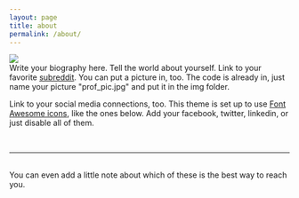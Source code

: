 ```yaml
---
layout: page
title: about
permalink: /about/
---
```


<img class="col one right" src="/img/prof_pic.jpg">

<br/>
Write your biography here. Tell the world about yourself. Link to your favorite <a href="http://reddit.com" target="blank">subreddit</a>. You can put a picture in, too. The code is already in, just name your picture "prof_pic.jpg" and put it in the img folder. 

Link to your social media connections, too. This theme is set up to use <a href="http://fortawesome.github.io/Font-Awesome/" target="blank">Font Awesome icons</a>, like the ones below. Add your facebook, twitter, linkedin, or just disable all of them. 


<br/>
<hr/>
<br/>
<span class="contacticon center">
	<a href="mailto:you@example.com"><i class="fa fa-envelope-square"></i></a>
	<a href="https://github.com/witwiki" target="_blank"><i class="fa fa-github-square"></i></a>
	<a href="https://angel.co/witwiki" target="_blank"><i class="fa fa-angellist"></i></a>
	<a href="http://earoshthime.tumblr.com/" target="_blank"><i class="fa fa-tumblr-square"></i></a>
	<a href="https://soundcloud.com/witwiki3" target="_blank"><i class="fa fa-soundcloud"></i></a>
	<a href="https://medium.com/my-soul" target="_blank"><i class="fa fa-medium"></i></a>
	<a href="https://twitter.com/vikudyawer" target="_blank"><i class="fa fa-twitter-square"></i></a>
	<a href="#" target="_blank"><i class="fa fa-btc"></i></a>
</span>

<div class="col three caption">
	You can even add a little note about which of these is the best way to reach you.
</div>

